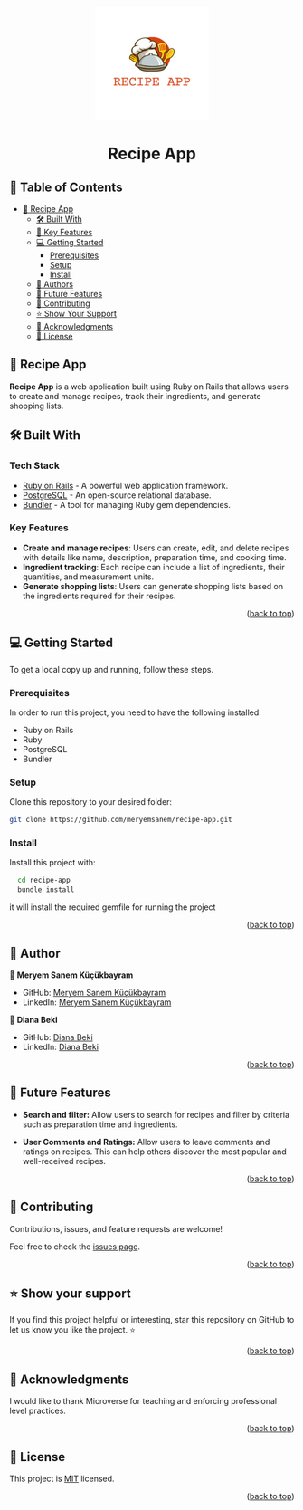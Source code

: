 <div align="center">
  <br/>
 <img src="app/assets/images/recipe-app-logo.png" alt="Recipe App Logo" width="200" height="200"/>
  <h1><b>Recipe App</b></h1>
</div>

<!-- TABLE OF CONTENTS -->

## 📗 Table of Contents

- [📖 Recipe App](#-about-project)
  - [🛠 Built With](#-built-with)
  - [🌟 Key Features](#-key-features)
  - [💻 Getting Started](#-getting-started)
    - [Prerequisites](#prerequisites)
    - [Setup](#setup)
    - [Install](#install)
  - [👥 Authors](#-authors)
  - [🔭 Future Features](#-future-features)
  - [🤝 Contributing](#-contributing)
  - [⭐️ Show Your Support](#️-show-your-support)
  - [🙏 Acknowledgments](#-acknowledgments)
  - [📝 License](#-license)

<!-- ABOUT PROJECT -->

## 📖 Recipe App <a name="about-project"></a>

**Recipe App** is a web application built using Ruby on Rails that allows users to create and manage recipes, track their ingredients, and generate shopping lists.

## 🛠 Built With <a name="built-with"></a>

### Tech Stack <a name="tech-stack"></a>

- [Ruby on Rails](https://rubyonrails.org) - A powerful web application framework.
- [PostgreSQL](https://www.postgresql.org) - An open-source relational database.
- [Bundler](https://bundler.io) - A tool for managing Ruby gem dependencies.

<!-- FEATURES -->

### Key Features <a name="key-features"></a>

- **Create and manage recipes**: Users can create, edit, and delete recipes with details like name, description, preparation time, and cooking time.
- **Ingredient tracking**: Each recipe can include a list of ingredients, their quantities, and measurement units.
- **Generate shopping lists**: Users can generate shopping lists based on the ingredients required for their recipes.

<p align="right">(<a href="#-table-of-contents">back to top</a>)</p>

<!-- GETTING STARTED -->

## 💻 Getting Started <a name="getting-started"></a>

To get a local copy up and running, follow these steps.

### Prerequisites

In order to run this project, you need to have the following installed:

- Ruby on Rails
- Ruby
- PostgreSQL
- Bundler

### Setup

Clone this repository to your desired folder:

```bash
git clone https://github.com/meryemsanem/recipe-app.git
```

### Install

Install this project with:

```bash
  cd recipe-app
  bundle install
```

it will install the required gemfile for running the project

<p align="right">(<a href="#readme-top">back to top</a>)</p>

<!-- AUTHORS -->

## 👥 Author <a name="author"></a>

👤 **Meryem Sanem Küçükbayram**

- GitHub: [Meryem Sanem Küçükbayram](https://github.com/meryemsanem)
- LinkedIn: [Meryem Sanem Küçükbayram](https://www.linkedin.com/in/meryemsanemkucukbayram/)

👤 **Diana Beki**

- GitHub: [Diana Beki](https://github.com/DianaBeki)
- LinkedIn: [Diana Beki](https://www.linkedin.com/in/diana-beki-b49684230/)

<p align="right">(<a href="#readme-top">back to top</a>)</p>

<!-- FUTURE FEATURES -->

## 🔭 Future Features <a name="future-features"></a>

- **Search and filter:** Allow users to search for recipes and filter by criteria such as preparation time and ingredients.

- **User Comments and Ratings:** Allow users to leave comments and ratings on recipes. This can help others discover the most popular and well-received recipes.

<p align="right">(<a href="#readme-top">back to top</a>)</p>

<!-- CONTRIBUTING -->

## 🤝 Contributing <a name="contributing"></a>

Contributions, issues, and feature requests are welcome!

Feel free to check the [issues page](https://github.com/meryemsanem/recipe-app/issues).

<p align="right">(<a href="#readme-top">back to top</a>)</p>

<!-- SUPPORT -->

## ⭐️ Show your support <a name="support"></a>

If you find this project helpful or interesting, star this repository on GitHub to let us know you like the project. ⭐️

<p align="right">(<a href="#readme-top">back to top</a>)</p>

<!-- ACKNOWLEDGEMENTS -->

## 🙏 Acknowledgments <a name="acknowledgements"></a>

I would like to thank Microverse for teaching and enforcing professional level practices.

<p align="right">(<a href="#readme-top">back to top</a>)</p>

<!-- LICENSE -->

## 📝 License <a name="license"></a>

This project is [MIT](./LICENSE) licensed.

<p align="right">(<a href="#readme-top">back to top</a>)</p>
